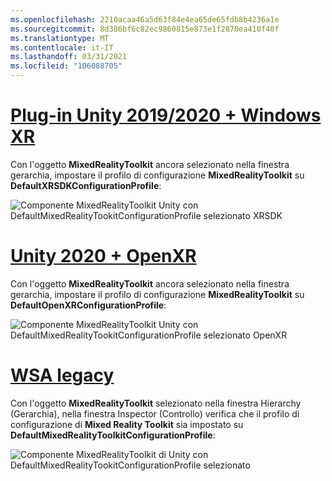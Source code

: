 ```yaml
---
ms.openlocfilehash: 2210acaa46a5d63f84e4ea65de65fdb8b4236a1e
ms.sourcegitcommit: 8d386bf6c82ec9860815e873e1f2870ea410f40f
ms.translationtype: MT
ms.contentlocale: it-IT
ms.lasthandoff: 03/31/2021
ms.locfileid: "106088705"
---
```

# <a name="unity-20192020--windows-xr-plugin"></a>[Plug-in Unity 2019/2020 + Windows XR](#tab/winxr)

Con l'oggetto **MixedRealityToolkit** ancora selezionato nella finestra gerarchia, impostare il profilo di configurazione **MixedRealityToolkit** su **DefaultXRSDKConfigurationProfile**:

![Componente MixedRealityToolkit Unity con DefaultMixedRealityTookitConfigurationProfile selezionato XRSDK](../images/mr-learning-base/base-02-section6-step1-3xrsdk.png)

# <a name="unity-2020--openxr"></a>[Unity 2020 + OpenXR](#tab/openxr)
Con l'oggetto **MixedRealityToolkit** ancora selezionato nella finestra gerarchia, impostare il profilo di configurazione **MixedRealityToolkit** su **DefaultOpenXRConfigurationProfile**:

![Componente MixedRealityToolkit Unity con DefaultMixedRealityTookitConfigurationProfile selezionato OpenXR](../images/mr-learning-base/base-02-section6-step1-3openxr.png)

# <a name="legacy-wsa"></a>[WSA legacy](#tab/wsa)

Con l'oggetto **MixedRealityToolkit** selezionato nella finestra Hierarchy (Gerarchia), nella finestra Inspector (Controllo) verifica che il profilo di configurazione di **Mixed Reality Toolkit** sia impostato su **DefaultMixedRealityToolkitConfigurationProfile**:

![Componente MixedRealityToolkit di Unity con DefaultMixedRealityTookitConfigurationProfile selezionato](../images/mr-learning-base/base-02-section6-step1-3.png)
